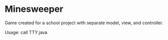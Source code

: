 # Minesweeper

Game created for a school project with separate model, view, and controller.

Usage: call TTY.java
